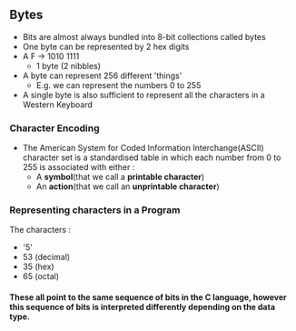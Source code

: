 ## Bytes
- Bits are almost always bundled into 8-bit collections called bytes
- One byte can be represented by 2 hex digits
- A F -> 1010 1111
    - 1 byte (2 nibbles)
- A byte can represent 256 different 'things'
    - E.g. we can represent the numbers 0 to 255
- A single byte is also sufficient to represent all the characters in a Western Keyboard

### Character Encoding
- The American System for Coded Information Interchange(ASCII) character set is a standardised table in which each number from 0 to 255 is associated with either :
    - A **symbol**(that we call a **printable character**)
    - An **action**(that we call an **unprintable character**)

### Representing characters in a Program
The characters :
- '5'
- 53 (decimal)
- 35 (hex)
- 65 (octal)
#### These all point to the same sequence of bits in the C language, however this sequence of bits is interpreted differently depending on the data type.